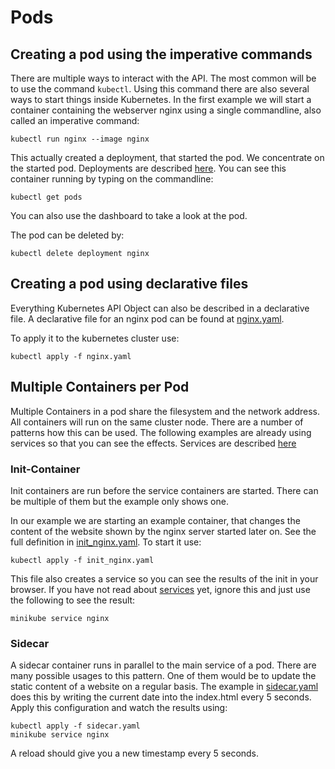 # Pods

## Creating a pod using the imperative commands

There are multiple ways to interact with the API. The most common will be to use the command `kubectl`. Using this command there are also several ways to start things inside Kubernetes. In the first example we will start a container containing the webserver nginx using a single commandline, also called an imperative command:

```
kubectl run nginx --image nginx
```

This actually created a deployment, that started the pod. We concentrate on the started pod. Deployments are described [here](../deployments/README.md). 
You can see this container running by typing on the commandline:

```
kubectl get pods
``` 

You can also use the dashboard to take a look at the pod.

The pod can be deleted by:

```
kubectl delete deployment nginx
```

## Creating a pod using declarative files

Everything Kubernetes API Object can also be described in a declarative file. A declarative file for an nginx pod can be found at [nginx.yaml](nginx.yaml).

To apply it to the kubernetes cluster use:

```
kubectl apply -f nginx.yaml
``` 

## Multiple Containers per Pod

Multiple Containers in a pod share the filesystem and the network address. All containers will run on the same cluster node. There are a number of patterns how this can be used. The following examples are already using services so that you can see the effects. Services are described [here](../services/README.md) 

### Init-Container

Init containers are run before the service containers are started. There can be multiple of them but the example only shows one. 

In our example we are starting an example container, that changes the content of the website shown by the nginx server started later on. See the full definition in [init_nginx.yaml](init_nginx.yaml). To start it use:

```
kubectl apply -f init_nginx.yaml
``` 

This file also creates a service so you can see the results of the init in your browser. If you have not read about [services](../services/README.md) yet, ignore this and just use the following to see the result:

```
minikube service nginx
``` 

### Sidecar

A sidecar container runs in parallel to the main service of a pod. There are many possible usages to this pattern. One of them would be to update the static content of a website on a regular basis. The example in [sidecar.yaml](sidecar.yaml) does this by writing the current date into the index.html every 5 seconds. Apply this configuration and watch the results using:

```
kubectl apply -f sidecar.yaml
minikube service nginx
``` 

A reload should give you a new timestamp every 5 seconds.